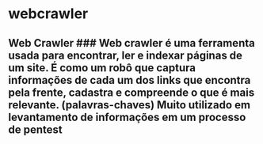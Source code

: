 # webcrawler
## Web Crawler ### Web crawler é uma ferramenta usada para encontrar, ler e indexar páginas de um site. É como um robô que captura informações de cada um dos links que encontra pela frente, cadastra e compreende o que é mais relevante. (palavras-chaves) Muito utilizado em levantamento de informações em um processo de pentest
